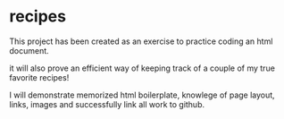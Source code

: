 # recipes

This project has been created as an exercise to practice coding an html document.

it will also prove an efficient way of keeping track of a couple of my true favorite recipes!

I will demonstrate memorized html boilerplate, knowlege of page layout, links, images and successfully link all work to github.

